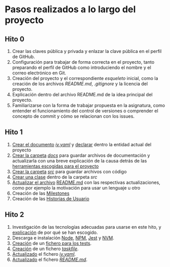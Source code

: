 # Pasos realizados a lo largo del proyecto

## Hito 0
1. Crear las claves pública y privada y enlazar la clave pública en el perfil de GitHub.
2. Configuración para trabajar de forma correcta en el proyecto, tanto preparando el perfil de GitHub como introduciendo el nombre y el correo electrónico en Git.
3. Creación del proyecto y el correspondiente *esqueleto* inicial, como la creación de los archivos *README.md*, *.gitignore* y la licencia del proyecto.
4. Explicación dentro del archivo README.md de la idea principal del proyecto.
4. Familiarizarse con la forma de trabajar propuesta en la asignatura, como entender el funcionamiento del control de versiones o comprender el concepto de commit y cómo se relacionan con los issues.

## Hito 1
1. [Crear el documento](https://github.com/AntonioRev/ListenYourMood/issues/3) *[iv.yaml](https://github.com/AntonioRev/ListenYourMood/blob/master/iv.yaml)* y [declarar](https://github.com/AntonioRev/ListenYourMood/issues/4) dentro la entidad actual del proyecto
2. [Crear la carpeta](https://github.com/AntonioRev/ListenYourMood/issues/5) *[docs](https://github.com/AntonioRev/ListenYourMood/tree/master/docs)* para guardar archivos de documentación y actualizarla con una breve explicación de la causa detrás de las [herramientas escogidas para el proyecto](https://github.com/AntonioRev/ListenYourMood/blob/master/docs/herramientas.md)
3. [Crear la carpeta](https://github.com/AntonioRev/ListenYourMood/issues/6) *[src](https://github.com/AntonioRev/ListenYourMood/tree/master/src)* para guardar archivos con código
4. [Crear una clase](https://github.com/AntonioRev/ListenYourMood/issues/7) dentro de la carpeta *src*
5. [Actualizar el archivo](https://github.com/AntonioRev/ListenYourMood/issues/8) [README.md](https://github.com/AntonioRev/ListenYourMood/blob/master/README.md) con las respectivas actualizaciones, como por ejemplo la motivación para usar un lenguaje u otro
6. Creación de las [Milestones](https://github.com/AntonioRev/ListenYourMood/milestones)
7. Creación de las [Historias de Usuario](https://github.com/AntonioRev/ListenYourMood/labels/user-stories)

## Hito 2
1. Investigación de las tecnologías adecuadas para usarse en este hito, y [explicación](https://github.com/AntonioRev/ListenYourMood/blob/master/docs/herramientas.md) de por qué se han escogido.
2. Descarga e instalación [Node](https://nodejs.org/en/), [NPM](https://www.npmjs.com/get-npm), [Jest](https://jestjs.io/en/) y [NVM](https://github.com/nvm-sh/nvm#installing-and-updating).
3. [Creación](https://github.com/AntonioRev/ListenYourMood/issues/17) de un [fichero para los tests](https://github.com/AntonioRev/ListenYourMood/blob/master/tests/cancion.test.js).
4. [Creación](https://github.com/AntonioRev/ListenYourMood/issues/18) de un fichero *[taskfile](https://github.com/AntonioRev/ListenYourMood/blob/master/package.json)*.
5. [Actualizado](https://github.com/AntonioRev/ListenYourMood/issues/16) el fichero *[iv.yaml](https://github.com/AntonioRev/ListenYourMood/blob/master/iv.yaml)*.
6. [Actualizado](https://github.com/AntonioRev/ListenYourMood/issues/15) el fichero *[README.md](https://github.com/AntonioRev/ListenYourMood/blob/master/README.md)*.